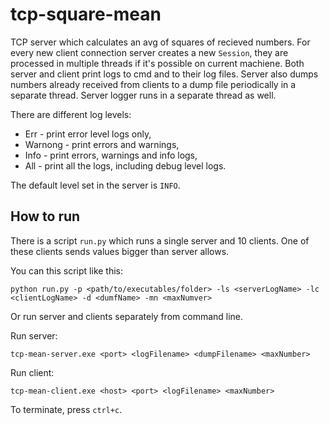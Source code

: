 # tcp-square-mean

TCP server which calculates an avg of squares of recieved numbers. 
For every new client connection server creates a new `Session`, they are 
processed in multiple threads if it's possible on current machiene. 
Both server and client print logs to cmd and to their log files. 
Server also dumps numbers already received from clients to a dump 
file periodically in a separate thread. Server logger runs in a separate thread as well.


There are different log levels:

* Err - print error level logs only,
* Warnong - print errors and warnings,
* Info - print errors, warnings and info logs,
* All - print all the logs, including debug level logs.

The default level set in the server is `INFO`.



## How to run 

There is a script `run.py` which runs a single server and 10 clients. One of these clients sends values bigger than server allows.

You can this script like this:

```
python run.py -p <path/to/executables/folder> -ls <serverLogName> -lc <clientLogName> -d <dumfName> -mn <maxNumver>
```

Or run server and clients separately from command line.

Run server:
```
tcp-mean-server.exe <port> <logFilename> <dumpFilename> <maxNumber>
```

Run client:
```
tcp-mean-client.exe <host> <port> <logFilename> <maxNumber>
```

To terminate, press `ctrl+c`.
